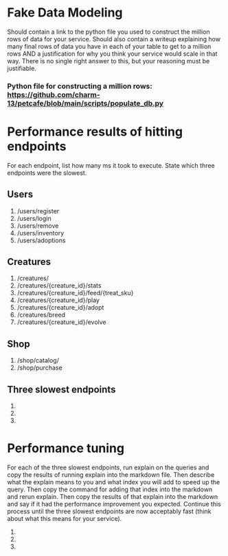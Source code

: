 # Fake Data Modeling
Should contain a link to the python file you used to construct the million rows of data for your service. Should also contain a writeup explaining how many final rows of data you have in each of your table to get to a million rows AND a justification for why you think your service would scale in that way. There is no single right answer to this, but your reasoning must be justifiable.
### Python file for constructing a million rows: https://github.com/charm-13/petcafe/blob/main/scripts/populate_db.py

# Performance results of hitting endpoints
For each endpoint, list how many ms it took to execute. State which three endpoints were the slowest.

## Users
1. /users/register
2. /users/login
3. /users/remove
4. /users/inventory
5. /users/adoptions

## Creatures
1. /creatures/
2. /creatures/{creature_id}/stats
3. /creatures/{creature_id}/feed/{treat_sku}
4. /creatures/{creature_id}/play
5. /creatures/{creature_id}/adopt
6. /creatures/breed
7. /creatures/{creature_id}/evolve

## Shop
1. /shop/catalog/
2. /shop/purchase

## Three slowest endpoints
1.
2.
3.

# Performance tuning
For each of the three slowest endpoints, run explain on the queries and copy the results of running explain into the markdown file. Then describe what the explain means to you and what index you will add to speed up the query. Then copy the command for adding that index into the markdown and rerun explain. Then copy the results of that explain into the markdown and say if it had the performance improvement you expected. Continue this process until the three slowest endpoints are now acceptably fast (think about what this means for your service).

1.
2.
3.